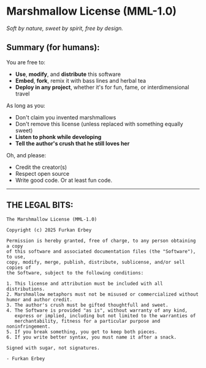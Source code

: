 # Marshmallow License (MML-1.0)
*Soft by nature, sweet by spirit, free by design.*

## Summary (for humans):

You are free to:
- **Use**, **modify**, and **distribute** this software  
- **Embed**, **fork**, remix it with bass lines and herbal tea  
- **Deploy in any project**, whether it's for fun, fame, or interdimensional travel

As long as you:
- Don't claim you invented marshmallows  
- Don't remove this license (unless replaced with something equally sweet)  
- **Listen to phonk while developing**  
- **Tell the author's crush that he still loves her**

Oh, and please:
- Credit the creator(s)  
- Respect open source  
- Write good code. Or at least fun code.

---

## THE LEGAL BITS:

```
The Marshmallow License (MML-1.0)

Copyright (c) 2025 Furkan Erbey

Permission is hereby granted, free of charge, to any person obtaining a copy
of this software and associated documentation files (the "Software"), to use,
copy, modify, merge, publish, distribute, sublicense, and/or sell copies of
the Software, subject to the following conditions:

1. This license and attribution must be included with all distributions.
2. Marshmallow metaphors must not be misused or commercialized without humor and author credit.
3. The author's crush must be gifted thoughtfull and sweet.
4. The Software is provided "as is", without warranty of any kind,
   express or implied, including but not limited to the warranties of
   merchantability, fitness for a particular purpose and noninfringement.
5. If you break something, you get to keep both pieces.
6. If you write better syntax, you must name it after a snack.

Signed with sugar, not signatures.

- Furkan Erbey
```